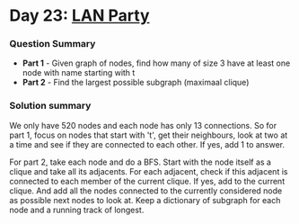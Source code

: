 # Day 23: [LAN Party](https://adventofcode.com/2024/day/23)

### Question Summary
- **Part 1** - Given graph of nodes, find how many of size 3 have at least one node with name starting with t
- **Part 2** - Find the largest possible subgraph (maximaal clique)

### Solution summary 

We only have 520 nodes and each node has only 13 connections. So for part 1, focus on nodes that start with 't',
get their neighbours, look at two at a time and see if they are connected to each other. If yes, add 1 to answer. 

For part 2, take each node and do a BFS. Start with the node itself as a clique
and take all its adjacents. For each adjacent, check if this adjacent is connected 
to each member of the current clique. If yes, add to the current clique. And add all
the nodes connected to the currently considered node as possible next nodes to look at. 
Keep a dictionary of subgraph for each node and a running track of longest. 

